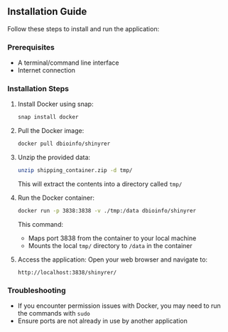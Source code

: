 ## Installation Guide

Follow these steps to install and run the application:

### Prerequisites
- A terminal/command line interface
- Internet connection

### Installation Steps

1. Install Docker using snap:
   ```bash
   snap install docker
   ```

2. Pull the Docker image:
   ```bash
   docker pull dbioinfo/shinyrer
   ```

3. Unzip the provided data:
   ```bash
   unzip shipping_container.zip -d tmp/
   ```
   This will extract the contents into a directory called `tmp/`

4. Run the Docker container:
   ```bash
   docker run -p 3838:3838 -v ./tmp:/data dbioinfo/shinyrer
   ```
   This command:
   - Maps port 3838 from the container to your local machine
   - Mounts the local `tmp/` directory to `/data` in the container

5. Access the application:
   Open your web browser and navigate to:
   ```
   http://localhost:3838/shinyrer/
   ```

### Troubleshooting

- If you encounter permission issues with Docker, you may need to run the commands with `sudo`
- Ensure ports are not already in use by another application
